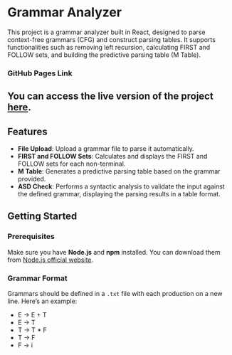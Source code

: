 # Grammar Analyzer

This project is a grammar analyzer built in React, designed to parse context-free grammars (CFG) and construct parsing tables. It supports functionalities such as removing left recursion, calculating FIRST and FOLLOW sets, and building the predictive parsing table (M Table).

### GitHub Pages Link

You can access the live version of the project [here](https://jfbenitezz.github.io/Analizador-Sintactico/).
---

## Features

- **File Upload**: Upload a grammar file to parse it automatically.
- **FIRST and FOLLOW Sets**: Calculates and displays the FIRST and FOLLOW sets for each non-terminal.
- **M Table**: Generates a predictive parsing table based on the grammar provided.
- **ASD Check**: Performs a syntactic analysis to validate the input against the defined grammar, displaying the parsing results in a table format.

## Getting Started

### Prerequisites

Make sure you have **Node.js** and **npm** installed. You can download them from [Node.js official website](https://nodejs.org/).

### Grammar Format
Grammars should be defined in a `.txt` file with each production on a new line. Here’s an example:

- E -> E + T
- E -> T
- T -> T * F
- T -> F
- F -> i
